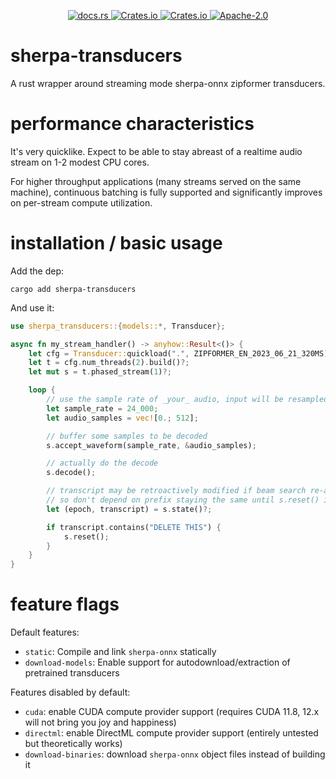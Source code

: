 <p align="center">
  <!-- docs.rs -->
  <a href="https://docs.rs/sherpa-transducers">
    <img alt="docs.rs" src="https://img.shields.io/docsrs/sherpa-transducers?style=flat-square"
  </a>
  <!-- crates.io version -->
  <a href="https://crates.io/crates/sherpa-transducers">
    <img alt="Crates.io" src="https://img.shields.io/crates/v/sherpa-transducers?style=flat-square">
  </a>
  <!-- crates.io downloads -->
  <a href="https://crates.io/crates/sherpa-transducers">
    <img alt="Crates.io" src="https://img.shields.io/crates/d/sherpa-transducers?style=flat-square">
  </a>
  <!-- crates.io license -->
  <a href="./LICENSE">
    <img alt="Apache-2.0" src="https://img.shields.io/crates/l/sherpa-transducers?style=flat-square">
  </a>
</p>

# sherpa-transducers
A rust wrapper around streaming mode sherpa-onnx zipformer transducers.

# performance characteristics
It's very quicklike. Expect to be able to stay abreast of a realtime audio stream on 1-2 modest CPU cores.

For higher throughput applications (many streams served on the same machine), continuous batching is fully supported and significantly improves on per-stream compute utilization.

# installation / basic usage
Add the dep:

```shell
cargo add sherpa-transducers
```

And use it:

```rust
use sherpa_transducers::{models::*, Transducer};

async fn my_stream_handler() -> anyhow::Result<()> {
    let cfg = Transducer::quickload(".", ZIPFORMER_EN_2023_06_21_320MS).await?;
    let t = cfg.num_threads(2).build()?;
    let mut s = t.phased_stream(1)?;

    loop {
        // use the sample rate of _your_ audio, input will be resampled automatically
        let sample_rate = 24_000;
        let audio_samples = vec![0.; 512];

        // buffer some samples to be decoded
        s.accept_waveform(sample_rate, &audio_samples);

        // actually do the decode
        s.decode();

        // transcript may be retroactively modified if beam search re-arranges things,
        // so don't depend on prefix staying the same until s.reset() is called.
        let (epoch, transcript) = s.state()?;

        if transcript.contains("DELETE THIS") {
            s.reset();
        }
    }
}
```

# feature flags
Default features:
* `static`: Compile and link `sherpa-onnx` statically
* `download-models`: Enable support for autodownload/extraction of pretrained transducers

Features disabled by default:

* `cuda`: enable CUDA compute provider support (requires CUDA 11.8, 12.x will not bring you joy and happiness)
* `directml`: enable DirectML compute provider support (entirely untested but theoretically works)
* `download-binaries`: download `sherpa-onnx` object files instead of building it

